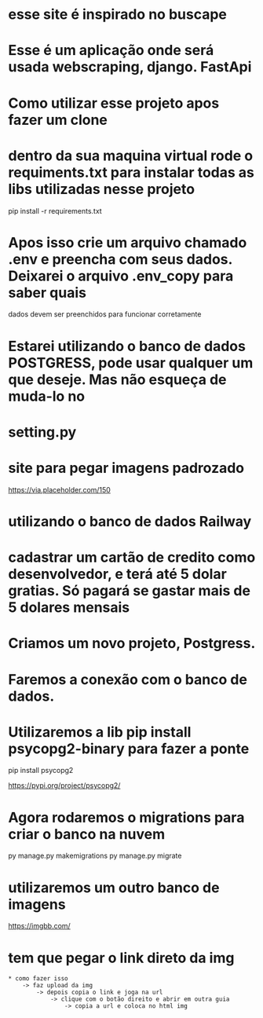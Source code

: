 # esse site é inspirado no buscape
# Esse é um aplicação onde será usada webscraping, django. FastApi

# Como utilizar esse projeto apos fazer um clone

# dentro da sua maquina virtual rode o requiments.txt para instalar todas as libs utilizadas nesse projeto
pip install -r requirements.txt

# Apos isso crie um arquivo chamado .env e preencha com seus dados. Deixarei o arquivo .env_copy para saber quais
dados devem ser preenchidos para funcionar corretamente

# Estarei utilizando o banco de dados POSTGRESS, pode usar qualquer um que deseje. Mas não esqueça de muda-lo no
# setting.py 




# site para pegar imagens padrozado
https://via.placeholder.com/150


# utilizando o banco de dados Railway
# cadastrar um cartão de credito como desenvolvedor, e terá até 5 dolar gratias. Só pagará se gastar mais de 5 dolares mensais

# Criamos um novo projeto, Postgress.

# Faremos a conexão com o banco de dados.

# Utilizaremos a lib pip install psycopg2-binary para fazer a ponte
pip install psycopg2

https://pypi.org/project/psycopg2/


<!-- DATABASES = {
    'default': {
        'ENGINE': 'django.db.backends.postgresql_psycopg2',
        'NAME': 'railway',
        'USER': 'postgres',
        'PASSWORD': 'sua senha',
        'HOST': 'containers-us-west-64.railway.app'

    }

} -->

# Agora rodaremos o migrations para criar o banco na nuvem
py manage.py makemigrations
py manage.py migrate



# utilizaremos um outro banco de imagens
https://imgbb.com/

# tem que pegar o link direto da img
    * como fazer isso
        -> faz upload da img
            -> depois copia o link e joga na url
                -> clique com o botão direito e abrir em outra guia
                    -> copia a url e coloca no html img
